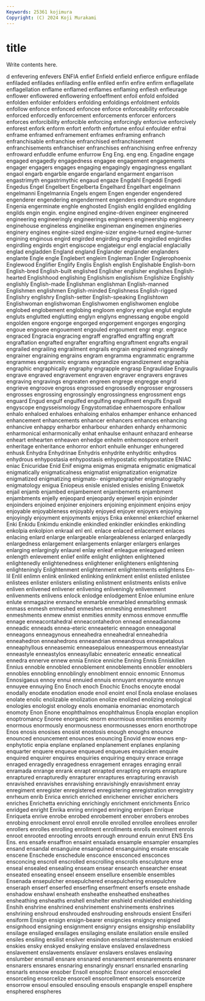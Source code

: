```yaml
---
Keywords: 25361 kojimura
Copyright: (C) 2024 Koji Murakami
---
```


# title

Write contents here.



d enfevering enfevers ENFIA enfief Enfield enfield
enfierce enfigure enfilade enfiladed enfilades enfilading enfile enfiled enfin enfire
enfirm enflagellate enflagellation enflame enflamed enflames enflaming enflesh enfleurage enflower
enflowered enflowering enfoeffment enfoil enfold enfolded enfolden enfolder enfolders enfolding
enfoldings enfoldment enfolds enfollow enfonce enfonced enfoncee enforce enforceability enforceable
enforced enforcedly enforcement enforcements enforcer enforcers enforces enforcibility enforcible enforcing
enforcingly enforcive enforcively enforest enfork enform enfort enforth enfortune enfoul
enfoulder enfrai enframe enframed enframement enframes enframing enfranch enfranchisable enfranchise
enfranchised enfranchisement enfranchisements enfranchiser enfranchises enfranchising enfree enfrenzy enfroward enfuddle
enfume enfurrow Eng Eng. eng eng. Engadine engage engaged engagedly
engagedness engagee engagement engagements engager engagers engages engaging engagingly engagingness
engallant engaol engarb engarble engarde engarland engarment engarrison engastrimyth engastrimythic
engaud engaze Engdahl Engeddi Engedi Engedus Engel Engelbert Engelberta Engelhard
Engelhart engelmann engelmanni Engelmannia Engels engem Engen engender engendered engenderer
engendering engenderment engenders engendrure engendure Engenia engerminate enghle enghosted Engiish
engild engilded engilding engilds engin engin. engine engined engine-driven engineer
engineered engineering engineeringly engineerings engineers engineership engineery enginehouse engineless enginelike
engineman enginemen engineries enginery engines engine-sized engine-sizer engine-turned engine-turner engining
enginous engird engirded engirding engirdle engirdled engirdles engirdling engirds engirt
engiscope engjateigur engl englacial englacially englad engladden England england Englander
englander englanders englante Engle engle Englebert engleim Engleman Engler Englerophoenix
Englewood Englifier Englify Englis English english Englishable English-born English-bred English-built
englished Englisher englisher englishes English-hearted Englishhood englishing Englishism englishism Englishize
Englishly englishly English-made Englishman englishman English-manned Englishmen englishmen English-minded Englishness
English-rigged Englishry englishry English-setter English-speaking Englishtown Englishwoman englishwoman Englishwomen englishwomen
englobe englobed englobement englobing engloom englory englue englut englute engluts
englutted englutting englyn englyns engnessang engobe engold engolden engore engorge
engorged engorgement engorges engorging engoue engouee engouement engouled engoument engr
engr. engrace engraced Engracia engracing engraff engraffed engraffing engraft engraftation
engrafted engrafter engrafting engraftment engrafts engrail engrailed engrailing engrailment engrails
engrain engrained engrainedly engrainer engraining engrains engram engramma engrammatic engramme
engrammes engrammic engrams engrandize engrandizement engraphia engraphic engraphically engraphy engrapple
engrasp Engraulidae Engraulis engrave engraved engravement engraven engraver engravers engraves
engraving engravings engreaten engreen engrege engregge engrid engrieve engroove engross
engrossed engrossedly engrosser engrossers engrosses engrossing engrossingly engrossingness engrossment engs
enguard Engud engulf engulfed engulfing engulfment engulfs Engvall engyscope engysseismology
Engystomatidae enhaemospore enhallow enhalo enhaloed enhaloes enhaloing enhalos enhamper enhance
enhanced enhancement enhancements enhancer enhancers enhances enhancing enhancive enhappy enharbor
enharbour enharden enhardy enharmonic enharmonical enharmonically enhat enhaulse enhaunt enhazard
enhearse enheart enhearten enheaven enhedge enhelm enhemospore enherit enheritage enheritance
enhorror enhort enhuile enhunger enhungered enhusk Enhydra Enhydrinae Enhydris enhydrite
enhydritic enhydros enhydrous enhypostasia enhypostasis enhypostatic enhypostatize ENIAC eniac Enicuridae
Enid Enif enigma enigmas enigmata enigmatic enigmatical enigmatically enigmaticalness enigmatist
enigmatization enigmatize enigmatized enigmatizing enigmato- enigmatographer enigmatography enigmatology enigua Eniopeus
enisle enisled enisles enisling Eniwetok enjail enjamb enjambed enjambement enjambements
enjambment enjambments enjelly enjeopard enjeopardy enjewel enjoin enjoinder enjoinders enjoined
enjoiner enjoiners enjoining enjoinment enjoins enjoy enjoyable enjoyableness enjoyably enjoyed
enjoyer enjoyers enjoying enjoyingly enjoyment enjoyments enjoys Enka enkennel enkerchief
enkernel Enki Enkidu Enkimdu enkindle enkindled enkindler enkindles enkindling enkolpia
enkolpion enkraal enl enl. enlace enlaced enlacement enlaces enlacing enlard
enlarge enlargeable enlargeableness enlarged enlargedly enlargedness enlargement enlargements enlarger enlargers
enlarges enlarging enlargingly enlaurel enlay enleaf enleague enleagued enleen enlength
enlevement enlief enlife enlight enlighten enlightened enlightenedly enlightenedness enlightener enlighteners
enlightening enlighteningly Enlightenment enlightenment enlightenments enlightens En-lil Enlil enlimn enlink
enlinked enlinking enlinkment enlist enlisted enlistee enlistees enlister enlisters enlisting
enlistment enlistments enlists enlive enliven enlivened enlivener enlivening enliveningly enlivenment
enlivenments enlivens enlock enlodge enlodgement Enloe enlumine enlure enlute enmagazine
enmanche enmarble enmarbled enmarbling enmask enmass enmesh enmeshed enmeshes enmeshing
enmeshment enmeshments enmew enmist enmities enmity enmoss enmove enmuffle ennage
enneacontahedral enneacontahedron ennead enneadianome enneadic enneads ennea-eteric enneaeteric enneagon enneagonal
enneagons enneagynous enneahedra enneahedral enneahedria enneahedron enneahedrons enneandrian enneandrous enneapetalous
enneaphyllous enneasemic enneasepalous enneaspermous enneastylar enneastyle enneastylos enneasyllabic enneateric enneatic
enneatical ennedra ennerve ennew ennia Ennice enniche Enning Ennis Enniskillen
Ennius ennoble ennobled ennoblement ennoblements ennobler ennoblers ennobles ennobling ennoblingly
ennoblment ennoic ennomic Ennomus Ennosigaeus ennoy ennui ennuied ennuis ennuyant
ennuyante ennuye ennuyee ennuying Eno Enoch enoch Enochic Enochs enocyte
enodal enodally enodate enodation enode enoil enoint enol Enola enolase
enolases enolate enolic enolizable enolization enolize enolized enolizing enological enologies
enologist enology enols enomania enomaniac enomotarch enomoty Enon Enone enophthalmos
enophthalmus Enopla enoplan enoplion enoptromancy Enoree enorganic enorm enormious enormities
enormity enormous enormously enormousness enormousnesses enorn enorthotrope Enos enosis enosises
enosist enostosis enough enoughs enounce enounced enouncement enounces enouncing Enovid
enow enows enp- enphytotic enpia enplane enplaned enplanement enplanes enplaning
enquarter enquere enqueue enqueued enqueues enquicken enquire enquired enquirer enquires
enquiries enquiring enquiry enrace enrage enraged enragedly enragedness enragement enrages
enraging enrail enramada enrange enrank enrapt enrapted enrapting enrapts enrapture
enraptured enrapturedly enrapturer enraptures enrapturing enravish enravished enravishes enravishing enravishingly
enravishment enray enregiment enregister enregistered enregistering enregistration enregistry enrheum enrib
Enrica enrich enriched enrichener enricher enrichers enriches Enrichetta enriching enrichingly
enrichment enrichments Enrico enridged enright Enrika enring enringed enringing enripen
Enrique Enriqueta enrive enrobe enrobed enrobement enrober enrobers enrobes enrobing
enrockment enrol enroll enrolle enrolled enrollee enrollees enroller enrollers enrolles
enrolling enrollment enrollments enrolls enrolment enrols enroot enrooted enrooting enroots
enrough enround enruin enrut ENS Ens Ens. ens ensafe ensaffron
ensaint ensalada ensample ensampler ensamples ensand ensandal ensanguine ensanguined ensanguining
ensate enscale enscene Enschede enschedule ensconce ensconced ensconces ensconcing enscroll
enscrolled enscrolling enscrolls ensculpture ense enseal ensealed ensealing enseam ensear
ensearch ensearcher enseat enseated enseating enseel enseem ensellure ensemble ensembles
Ensenada ensepulcher ensepulchered ensepulchering ensepulchre enseraph enserf enserfed enserfing enserfment
enserfs ensete enshade enshadow enshawl ensheath ensheathe ensheathed ensheathes ensheathing
ensheaths enshell enshelter enshield enshielded enshielding Enshih enshrine enshrined enshrinement
enshrinements enshrines enshrining enshroud enshrouded enshrouding enshrouds ensient Ensiferi ensiform
Ensign ensign ensign-bearer ensigncies ensigncy ensigned ensignhood ensigning ensignment ensignry
ensigns ensignship ensilability ensilage ensilaged ensilages ensilaging ensilate ensilation ensile
ensiled ensiles ensiling ensilist ensilver ensindon ensisternal ensisternum enskied enskies
ensky enskyed enskying enslave enslaved enslavedness enslavement enslavements enslaver enslavers
enslaves enslaving enslumber ensmall ensnare ensnared ensnarement ensnarements ensnarer ensnarers
ensnares ensnaring ensnaringly ensnarl ensnarled ensnarling ensnarls ensnow ensober Ensoll
ensophic Ensor ensorcel ensorceled ensorceling ensorcelize ensorcell ensorcellment ensorcels ensorcerize
ensorrow ensoul ensouled ensouling ensouls enspangle enspell ensphere ensphered enspheres
